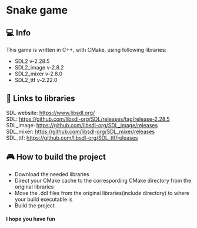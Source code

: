 # Snake game
## :computer: Info
This game is written in C++, with CMake, using following libraries:<br>
- SDL2       v-2.28.5
- SDL2_image v-2.8.2
- SDL2_mixer v-2.8.0
- SDL2_ttf   v-2.22.0

## :page_facing_up: Links to libraries
SDL website: https://www.libsdl.org/<br>
SDL: https://github.com/libsdl-org/SDL/releases/tag/release-2.28.5<br>
SDL_image: https://github.com/libsdl-org/SDL_image/releases<br>
SDL_mixer: https://github.com/libsdl-org/SDL_mixer/releases<br>
SDL_ttf: https://github.com/libsdl-org/SDL_ttf/releases<br>

## :video_game: How to build the project
- Download the needed libraries
- Direct your CMake cache to the correspording CMake directory from the original libraries
- Move the .ddl files from the original libraries(include directory) to where your build executable is
- Build the project

#### I hope you have fun
